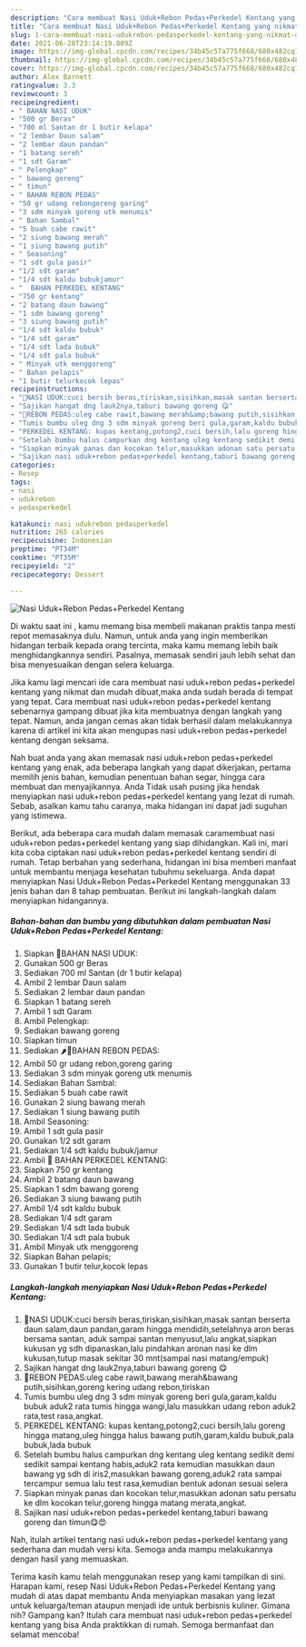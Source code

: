 ```yaml
---
description: "Cara membuat Nasi Uduk+Rebon Pedas+Perkedel Kentang yang nikmat dan Mudah Dibuat"
title: "Cara membuat Nasi Uduk+Rebon Pedas+Perkedel Kentang yang nikmat dan Mudah Dibuat"
slug: 1-cara-membuat-nasi-udukrebon-pedasperkedel-kentang-yang-nikmat-dan-mudah-dibuat
date: 2021-06-28T23:14:19.809Z
image: https://img-global.cpcdn.com/recipes/34b45c57a775f668/680x482cq70/nasi-udukrebon-pedasperkedel-kentang-foto-resep-utama.jpg
thumbnail: https://img-global.cpcdn.com/recipes/34b45c57a775f668/680x482cq70/nasi-udukrebon-pedasperkedel-kentang-foto-resep-utama.jpg
cover: https://img-global.cpcdn.com/recipes/34b45c57a775f668/680x482cq70/nasi-udukrebon-pedasperkedel-kentang-foto-resep-utama.jpg
author: Alex Barnett
ratingvalue: 3.3
reviewcount: 3
recipeingredient:
- " BAHAN NASI UDUK"
- "500 gr Beras"
- "700 ml Santan dr 1 butir kelapa"
- "2 lembar Daun salam"
- "2 lembar daun pandan"
- "1 batang sereh"
- "1 sdt Garam"
- " Pelengkap"
- " bawang goreng"
- " timun"
- " BAHAN REBON PEDAS"
- "50 gr udang rebongoreng garing"
- "3 sdm minyak goreng utk menumis"
- " Bahan Sambal"
- "5 buah cabe rawit"
- "2 siung bawang merah"
- "1 siung bawang putih"
- " Seasoning"
- "1 sdt gula pasir"
- "1/2 sdt garam"
- "1/4 sdt kaldu bubukjamur"
- "  BAHAN PERKEDEL KENTANG"
- "750 gr kentang"
- "2 batang daun bawang"
- "1 sdm bawang goreng"
- "3 siung bawang putih"
- "1/4 sdt kaldu bubuk"
- "1/4 sdt garam"
- "1/4 sdt lada bubuk"
- "1/4 sdt pala bubuk"
- " Minyak utk menggoreng"
- " Bahan pelapis"
- "1 butir telurkocok lepas"
recipeinstructions:
- "🍚NASI UDUK:cuci bersih beras,tiriskan,sisihkan,masak santan berserta daun salam,daun pandan,garam hingga mendidih,setelahnya aron beras bersama santan, aduk sampai santan menyusut,lalu angkat,siapkan kukusan yg sdh dipanaskan,lalu pindahkan aronan nasi ke dlm kukusan,tutup masak sekitar 30 mnt(sampai nasi matang/empuk)"
- "Sajikan hangat dng lauk2nya,taburi bawang goreng 😋"
- "🍤REBON PEDAS:uleg cabe rawit,bawang merah&amp;bawang putih,sisihkan,goreng kering udang rebon,tiriskan"
- "Tumis bumbu uleg dng 3 sdm minyak goreng beri gula,garam,kaldu bubuk aduk2 rata tumis hingga wangi,lalu masukkan udang rebon aduk2 rata,test rasa,angkat."
- "PERKEDEL KENTANG: kupas kentang,potong2,cuci bersih,lalu goreng hingga matang,uleg hingga halus bawang putih,garam,kaldu bubuk,pala bubuk,lada bubuk"
- "Setelah bumbu halus campurkan dng kentang uleg kentang sedikit demi sedikit sampai kentang habis,aduk2 rata kemudian masukkan daun bawang yg sdh di iris2,masukkan bawang goreng,aduk2 rata sampai tercampur semua lalu test rasa,kemudian bentuk adonan sesuai selera"
- "Siapkan minyak panas dan kocokan telur,masukkan adonan satu persatu ke dlm kocokan telur,goreng hingga matang merata,angkat."
- "Sajikan nasi uduk+rebon pedas+perkedel kentang,taburi bawang goreng dan timun😋😍"
categories:
- Resep
tags:
- nasi
- udukrebon
- pedasperkedel

katakunci: nasi udukrebon pedasperkedel 
nutrition: 265 calories
recipecuisine: Indonesian
preptime: "PT34M"
cooktime: "PT35M"
recipeyield: "2"
recipecategory: Dessert

---
```



![Nasi Uduk+Rebon Pedas+Perkedel Kentang](https://img-global.cpcdn.com/recipes/34b45c57a775f668/680x482cq70/nasi-udukrebon-pedasperkedel-kentang-foto-resep-utama.jpg)

Di waktu  saat ini , kamu memang bisa membeli makanan praktis tanpa mesti repot memasaknya dulu. Namun, untuk anda yang ingin memberikan hidangan terbaik kepada orang tercinta, maka kamu memang lebih baik menghidangkannya sendiri. Pasalnya, memasak sendiri jauh lebih sehat dan bisa menyesuaikan dengan selera keluarga.

Jika kamu lagi mencari ide cara membuat nasi uduk+rebon pedas+perkedel kentang yang nikmat dan mudah dibuat,maka anda sudah berada di tempat yang tepat. Cara membuat nasi uduk+rebon pedas+perkedel kentang  sebenarnya gampang dibuat jika kita membuatnya dengan langkah yang tepat. Namun, anda jangan cemas akan tidak berhasil dalam melakukannya 
karena di artikel ini kita akan mengupas nasi uduk+rebon pedas+perkedel kentang dengan seksama.  



Nah buat anda yang akan memasak nasi uduk+rebon pedas+perkedel kentang yang enak, ada beberapa langkah yang dapat dikerjakan, pertama memilih jenis bahan, kemudian penentuan bahan segar, hingga cara membuat dan menyajikannya. Anda Tidak usah pusing jika hendak menyiapkan nasi uduk+rebon pedas+perkedel kentang yang lezat di rumah. Sebab, asalkan kamu  tahu caranya, maka hidangan ini dapat jadi suguhan yang istimewa.

Berikut, ada beberapa cara mudah dalam memasak caramembuat nasi uduk+rebon pedas+perkedel kentang yang siap dihidangkan. Kali ini, mari kita coba ciptakan nasi uduk+rebon pedas+perkedel kentang sendiri di rumah. Tetap berbahan yang sederhana, hidangan ini bisa memberi manfaat untuk membantu menjaga kesehatan tubuhmu sekeluarga. Anda dapat menyiapkan Nasi Uduk+Rebon Pedas+Perkedel Kentang menggunakan 33 jenis bahan dan 8 tahap pembuatan. Berikut ini langkah-langkah dalam menyiapkan hidangannya.

<!--inarticleads1-->

##### Bahan-bahan dan bumbu yang dibutuhkan dalam pembuatan Nasi Uduk+Rebon Pedas+Perkedel Kentang:

1. Siapkan  🍚BAHAN NASI UDUK:
1. Gunakan 500 gr Beras
1. Sediakan 700 ml Santan (dr 1 butir kelapa)
1. Ambil 2 lembar Daun salam
1. Sediakan 2 lembar daun pandan
1. Siapkan 1 batang sereh
1. Ambil 1 sdt Garam
1. Ambil  Pelengkap:
1. Sediakan  bawang goreng
1. Siapkan  timun
1. Sediakan  🌶🍤BAHAN REBON PEDAS:
1. Ambil 50 gr udang rebon,goreng garing
1. Sediakan 3 sdm minyak goreng utk menumis
1. Sediakan  Bahan Sambal:
1. Sediakan 5 buah cabe rawit
1. Gunakan 2 siung bawang merah
1. Sediakan 1 siung bawang putih
1. Ambil  Seasoning:
1. Ambil 1 sdt gula pasir
1. Gunakan 1/2 sdt garam
1. Sediakan 1/4 sdt kaldu bubuk/jamur
1. Ambil  🍠 BAHAN PERKEDEL KENTANG:
1. Siapkan 750 gr kentang
1. Ambil 2 batang daun bawang
1. Siapkan 1 sdm bawang goreng
1. Sediakan 3 siung bawang putih
1. Ambil 1/4 sdt kaldu bubuk
1. Sediakan 1/4 sdt garam
1. Sediakan 1/4 sdt lada bubuk
1. Sediakan 1/4 sdt pala bubuk
1. Ambil  Minyak utk menggoreng
1. Siapkan  Bahan pelapis;
1. Gunakan 1 butir telur,kocok lepas




<!--inarticleads2-->

##### Langkah-langkah menyiapkan Nasi Uduk+Rebon Pedas+Perkedel Kentang:

1. 🍚NASI UDUK:cuci bersih beras,tiriskan,sisihkan,masak santan berserta daun salam,daun pandan,garam hingga mendidih,setelahnya aron beras bersama santan, aduk sampai santan menyusut,lalu angkat,siapkan kukusan yg sdh dipanaskan,lalu pindahkan aronan nasi ke dlm kukusan,tutup masak sekitar 30 mnt(sampai nasi matang/empuk)
1. Sajikan hangat dng lauk2nya,taburi bawang goreng 😋
1. 🍤REBON PEDAS:uleg cabe rawit,bawang merah&amp;bawang putih,sisihkan,goreng kering udang rebon,tiriskan
1. Tumis bumbu uleg dng 3 sdm minyak goreng beri gula,garam,kaldu bubuk aduk2 rata tumis hingga wangi,lalu masukkan udang rebon aduk2 rata,test rasa,angkat.
1. PERKEDEL KENTANG: kupas kentang,potong2,cuci bersih,lalu goreng hingga matang,uleg hingga halus bawang putih,garam,kaldu bubuk,pala bubuk,lada bubuk
1. Setelah bumbu halus campurkan dng kentang uleg kentang sedikit demi sedikit sampai kentang habis,aduk2 rata kemudian masukkan daun bawang yg sdh di iris2,masukkan bawang goreng,aduk2 rata sampai tercampur semua lalu test rasa,kemudian bentuk adonan sesuai selera
1. Siapkan minyak panas dan kocokan telur,masukkan adonan satu persatu ke dlm kocokan telur,goreng hingga matang merata,angkat.
1. Sajikan nasi uduk+rebon pedas+perkedel kentang,taburi bawang goreng dan timun😋😍




Nah, itulah artikel tentang  nasi uduk+rebon pedas+perkedel kentang  yang sederhana dan mudah versi kita. Semoga anda mampu melakukannya dengan hasil yang memuaskan. 

Terima kasih kamu telah menggunakan resep yang kami tampilkan di sini. Harapan kami, resep  Nasi Uduk+Rebon Pedas+Perkedel Kentang yang mudah di atas dapat membantu Anda menyiapkan masakan yang lezat untuk keluarga/teman ataupun menjadi ide untuk berbisnis kuliner. Gimana nih? Gampang kan? Itulah cara membuat nasi uduk+rebon pedas+perkedel kentang yang bisa Anda praktikkan di rumah. Semoga bermanfaat dan selamat mencoba!

